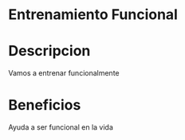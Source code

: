 # Entrenamiento Funcional

# Descripcion 
Vamos a entrenar funcionalmente

# Beneficios 
Ayuda a ser funcional en la vida